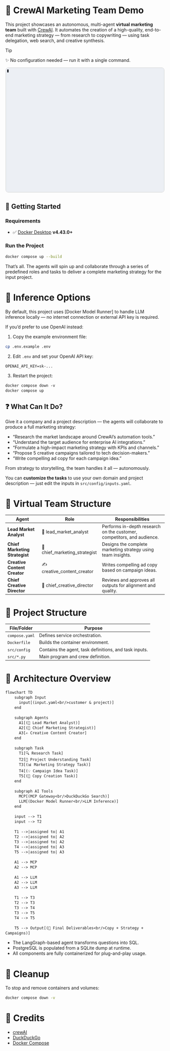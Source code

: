 # 🧠 CrewAI Marketing Team Demo

This project showcases an autonomous, multi-agent **virtual marketing team** built with
[CrewAI](https://github.com/joaomdmoura/crewAI). It automates the creation of a high-quality, end-to-end marketing strategy — from research to copywriting — using task delegation, web search, and creative synthesis.

> [!Tip]
> ✨ No configuration needed — run it with a single command.


<p align="center">
  <img src="demo.gif"
       alt="CrewAI marketing agent demo"
       width="500"
       style="border: 1px solid #ccc; border-radius: 8px;" />
</p>

## 🚀 Getting Started

### Requirements

- ✅ [Docker Desktop] **v4.43.0+**

### Run the Project

```sh
docker compose up --build
```

That’s all. The agents will spin up and collaborate through a series of predefined roles and tasks to
deliver a complete marketing strategy for the input project.

# 🧠 Inference Options

By default, this project uses [Docker Model Runner] to handle LLM inference locally — no internet connection or external API key is required.

If you’d prefer to use OpenAI instead:

1. Copy the example environment file:

```sh
cp .env.example .env
```

2. Edit `.env` and set your OpenAI API key:

```
OPENAI_API_KEY=sk-...
```

3. Restart the project:

```
docker compose down -v
docker compose up
```

## ❓ What Can It Do?

Give it a company and a project description — the agents will collaborate to produce a full marketing strategy:

- “Research the market landscape around CrewAI’s automation tools.”
- “Understand the target audience for enterprise AI integrations.”
- “Formulate a high-impact marketing strategy with KPIs and channels.”
- “Propose 5 creative campaigns tailored to tech decision-makers.”
- “Write compelling ad copy for each campaign idea.”

From strategy to storytelling, the team handles it all — autonomously.

You can **customize the tasks** to use your own domain and project description — just edit the inputs in `src/config/inputs.yaml`.


# 👥 Virtual Team Structure

| **Agent**                      | **Role**                       | **Responsibilities**                                                   |
| ------------------------------ | ------------------------------ | ---------------------------------------------------------------------- |
| **Lead Market Analyst**        | 🧠 lead_market_analyst        | Performs in-depth research on the customer, competitors, and audience. |
| **Chief Marketing Strategist** | 🎯 chief_marketing_strategist | Designs the complete marketing strategy using team insights.           |
| **Creative Content Creator**   | ✍️ creative_content_creator  | Writes compelling ad copy based on campaign ideas.                     |
| **Chief Creative Director**    | 👑 chief_creative_director    | Reviews and approves all outputs for alignment and quality.            |


# 🧱 Project Structure

| File/Folder    | Purpose                                                |
| -------------- | ------------------------------------------------------ |
| `compose.yaml` | Defines service orchestration.                         |
| `Dockerfile`   | Builds the container environment.                      |
| `src/config`   | Contains the agent, task definitions, and task inputs. |
| `src/*.py`     | Main program and crew definition.                      |



# 🔧 Architecture Overview

```mermaid
flowchart TD
    subgraph Input
      input[(input.yaml<br/>customer & project)]
    end

    subgraph Agents
      A1[(🧠 Lead Market Analyst)]
      A2[(🎯 Chief Marketing Strategist)]
      A3[✍️ Creative Content Creator]
    end

    subgraph Task
      T1[🔍 Research Task]
      T2[📘 Project Understanding Task]
      T3[(📊 Marketing Strategy Task)]
      T4[(💡 Campaign Idea Task)]
      T5[(📝 Copy Creation Task)]
    end

    subgraph AI Tools
      MCP[(MCP Gateway<br/>DuckDuckGo Search)]
      LLM[(Docker Model Runner<br/>LLM Inference)]
    end

    input --> T1
    input --> T2

    T1 -->|assigned to| A1
    T2 -->|assigned to| A2
    T3 -->|assigned to| A2
    T4 -->|assigned to| A3
    T5 -->|assigned to| A3

    A1 --> MCP
    A2 --> MCP

    A1 --> LLM
    A2 --> LLM
    A3 --> LLM

    T1 --> T3
    T2 --> T3
    T3 --> T4
    T3 --> T5
    T4 --> T5

    T5 --> Output[(📄 Final Deliverables<br/>Copy + Strategy + Campaigns)]
```

- The LangGraph-based agent transforms questions into SQL.
- PostgreSQL is populated from a SQLite dump at runtime.
- All components are fully containerized for plug-and-play usage.


# 🧹 Cleanup

To stop and remove containers and volumes:

```sh
docker compose down -v
```


# 📎 Credits
- [crewAI]
- [DuckDuckGo]
- [Docker Compose]


[crewAI]: https://github.com/crewAIInc/crewAI
[DuckDuckGo]: https://duckduckgo.com
[Docker Compose]: https://github.com/docker/compose
[Docker Desktop]: https://www.docker.com/products/docker-desktop/
